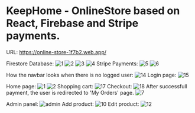 # KeepHome - OnlineStore based on React, Firebase and Stripe payments.
URL: https://online-store-1f7b2.web.app/

Firestore Database:
![1](https://user-images.githubusercontent.com/26245125/113571333-e3cd4d00-961e-11eb-9e50-c3c4160e65fc.JPG)
![2](https://user-images.githubusercontent.com/26245125/113571337-e465e380-961e-11eb-9d38-2bc670081040.JPG)
![3](https://user-images.githubusercontent.com/26245125/113571338-e4fe7a00-961e-11eb-9df9-776e7c9ea3c3.JPG)
![4](https://user-images.githubusercontent.com/26245125/113571339-e4fe7a00-961e-11eb-91c4-1625193d6c5b.JPG)
Stripe Payments:
![5](https://user-images.githubusercontent.com/26245125/113571340-e5971080-961e-11eb-9071-38aaeba1e55c.JPG)
![6](https://user-images.githubusercontent.com/26245125/113571341-e5971080-961e-11eb-9303-74db846d1705.JPG)



How the navbar looks when there is no logged user:
![14](https://user-images.githubusercontent.com/26245125/113570062-3c4f1b00-961c-11eb-972a-37eff6d288b1.JPG)
Login page:
![15](https://user-images.githubusercontent.com/26245125/113570081-46711980-961c-11eb-8a8a-8e98314e1932.JPG)


Home page:
![1](https://user-images.githubusercontent.com/26245125/113569275-e0d05d80-961a-11eb-986c-e97fd7567a61.JPG)
![2](https://user-images.githubusercontent.com/26245125/113569280-e2018a80-961a-11eb-945b-837d80ea4c9d.JPG)
Shopping cart:
![17](https://user-images.githubusercontent.com/26245125/113570224-9819a400-961c-11eb-88cd-b37438f710ef.JPG)
Checkout:
![18](https://user-images.githubusercontent.com/26245125/113570227-99e36780-961c-11eb-92b8-1b91e9cff591.JPG)
After successfull payment, the user is redirected to 'My Orders' page.
![7](https://user-images.githubusercontent.com/26245125/113569555-63f1b380-961b-11eb-96b8-decd60db08a9.JPG)


Admin panel:
![admin](https://user-images.githubusercontent.com/26245125/113569422-2b51da00-961b-11eb-9d83-38db6fe6b937.JPG)
Add product:
![10](https://user-images.githubusercontent.com/26245125/113570254-aa93dd80-961c-11eb-8788-dbaa5db91fd0.JPG)
Edit product:
![12](https://user-images.githubusercontent.com/26245125/113570255-ab2c7400-961c-11eb-8fc2-b43cd43b764d.JPG)


